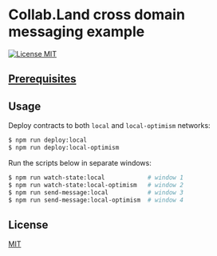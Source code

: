 # Collab.Land cross domain messaging example

[![License MIT][license-image]][license-url]

## [Prerequisites](https://github.com/abridged/collabland-contracts#development)

## Usage

Deploy contracts to both `local` and `local-optimism` networks:
```bash
$ npm run deploy:local
$ npm run deploy:local-optimism
```

Run the scripts below in separate windows:
```bash
$ npm run watch-state:local            # window 1
$ npm run watch-state:local-optimism   # window 2
$ npm run send-message:local           # window 3
$ npm run send-message:local-optimism  # window 4
```

## License

[MIT][license-url]

[license-image]: https://img.shields.io/badge/License-MIT-yellow.svg
[license-url]: https://github.com/abridged/collabland-contracts/blob/master/LICENSE

